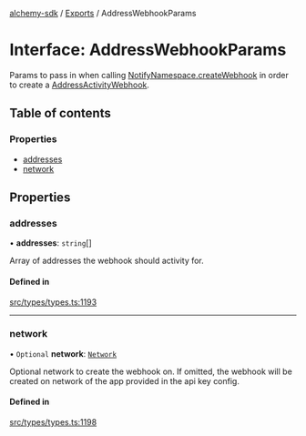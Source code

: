 [alchemy-sdk](../README.md) / [Exports](../modules.md) / AddressWebhookParams

# Interface: AddressWebhookParams

Params to pass in when calling [NotifyNamespace.createWebhook](../classes/NotifyNamespace.md#createwebhook) in order
to create a [AddressActivityWebhook](AddressActivityWebhook.md).

## Table of contents

### Properties

- [addresses](AddressWebhookParams.md#addresses)
- [network](AddressWebhookParams.md#network)

## Properties

### addresses

• **addresses**: `string`[]

Array of addresses the webhook should activity for.

#### Defined in

[src/types/types.ts:1193](https://github.com/alchemyplatform/alchemy-sdk-js/blob/6dc36f9/src/types/types.ts#L1193)

___

### network

• `Optional` **network**: [`Network`](../enums/Network.md)

Optional network to create the webhook on. If omitted, the webhook will be
created on network of the app provided in the api key config.

#### Defined in

[src/types/types.ts:1198](https://github.com/alchemyplatform/alchemy-sdk-js/blob/6dc36f9/src/types/types.ts#L1198)
